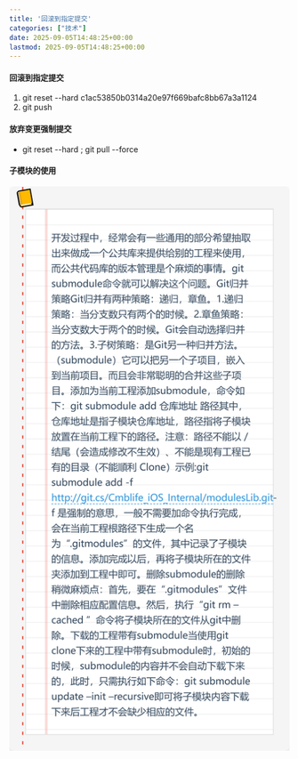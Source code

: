 ```yaml
---
title: '回滚到指定提交'
categories: ["技术"]
date: 2025-09-05T14:48:25+00:00
lastmod: 2025-09-05T14:48:25+00:00
---
```


#### 回滚到指定提交

1. git reset --hard c1ac53850b0314a20e97f669bafc8bb67a3a1124
2. git push

#### 放弃变更强制提交

- git reset --hard ; git pull --force

#### 子模块的使用

![子模块使用](/images/361743670309_.pic.jpg)
